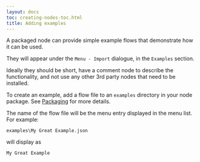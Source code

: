 ```yaml
---
layout: docs
toc: creating-nodes-toc.html
title: Adding examples
---
```


A packaged node can provide simple example flows that demonstrate how it can be used.

They will appear under the <code>Menu - Import</code> dialogue, in the <code>Examples</code>
section.

Ideally they should be short, have a comment node to describe the functionality, and not use
any other 3rd party nodes that need to be installed.

To create an example, add a flow file to an <code>examples</code> directory in your node package. See [Packaging](packaging) for more details.

The name of the flow file will be the menu entry displayed in the menu list. For example:

    examples\My Great Example.json

will display as

    My Great Example
